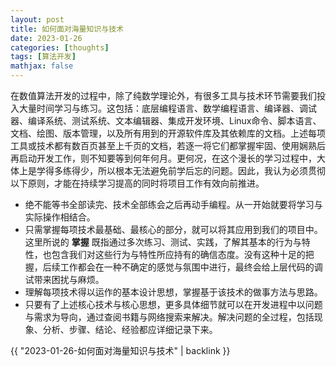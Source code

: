 ```yaml
---
layout: post
title: 如何面对海量知识与技术
date: 2023-01-26
categories: [thoughts]
tags: [算法开发]
mathjax: false
---
```


在数值算法开发的过程中，除了纯数学理论外，有很多工具与技术环节需要我们投入大量时间学习与练习。这包括：底层编程语言、数学编程语言、编译器、调试器、编译系统、测试系统、文本编辑器、集成开发环境、Linux命令、脚本语言、文档、绘图、版本管理，以及所有用到的开源软件库及其依赖库的文档。上述每项工具或技术都有数百页甚至上千页的文档，若逐一将它们都掌握牢固、使用娴熟后再启动开发工作，则不知要等到何年何月。更何况，在这个漫长的学习过程中，大体上是学得多练得少，所以根本无法避免前学后忘的问题。因此，我认为必须贯彻以下原则，才能在持续学习提高的同时将项目工作有效向前推进。

-   绝不能等书全部读完、技术全部练会之后再动手编程。从一开始就要将学习与实际操作相结合。
-   只需掌握每项技术最基础、最核心的部分，就可以将其应用到我们的项目中。这里所说的 **掌握** 既指通过多次练习、测试、实践，了解其基本的行为与特性，也包含我们对这些行为与特性所应持有的确信态度。没有这种十足的把握，后续工作都会在一种不确定的感觉与氛围中进行，最终会给上层代码的调试带来困扰与麻烦。
-   理解每项技术得以运作的基本设计思想，掌握基于该技术的做事方法与思路。
-   只要有了上述核心技术与核心思想，更多具体细节就可以在开发进程中以问题与需求为导向，通过查阅书籍与网络搜索来解决。解决问题的全过程，包括现象、分析、步骤、结论、经验都应详细记录下来。

{{ "2023-01-26-如何面对海量知识与技术" | backlink }}
